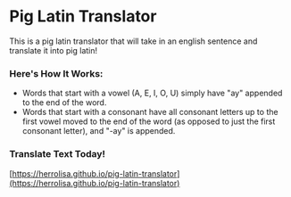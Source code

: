 # Pig Latin Translator
This is a pig latin translator that will take in an english sentence and translate it into pig latin!

### Here's How It Works:
- Words that start with a vowel (A, E, I, O, U) simply have "ay" appended to the end of the word.
- Words that start with a consonant have all consonant letters up to the first vowel moved to the end of the word (as opposed to just the first consonant letter), and "-ay" is appended.

### Translate Text Today!
[https://herrolisa.github.io/pig-latin-translator](https://herrolisa.github.io/pig-latin-translator)

